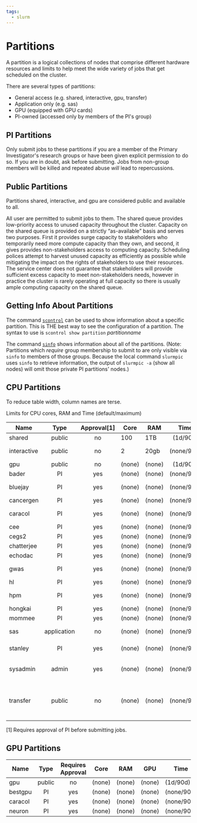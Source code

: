 ```yaml
---
tags:
  - slurm
---
```



# Partitions

A partition is a logical collections of nodes that comprise different hardware resources and limits to help meet the wide variety of jobs that get scheduled on the cluster. 

There are several types of partitions:

* General access (e.g. shared, interactive, gpu, transfer)
* Application only (e.g. sas)
* GPU (equipped with GPU cards)
* PI-owned (accessed only by members of the PI's group)

## PI Partitions
Only submit jobs to these partitions if you are a member of the Primary Investigator's research groups or have been given explicit permission to do so. If you are in doubt, ask before submitting. Jobs from non-group members will be killed and repeated abuse *will* lead to repercussions.  

## Public Partitions 

Partitions shared, interactive, and gpu are considered public and available to all.

All user are permitted to submit jobs to them. The shared queue provides low-priority access to unused capacity throughout the cluster. Capacity on the shared queue is provided on a strictly “as-available” basis and serves two purposes. First it provides surge capacity to stakeholders who temporarily need more compute capacity than they own, and second, it gives provides non-stakeholders access to computing capacity. Scheduling polices attempt to harvest unused capacity as efficiently as possible while mitigating the impact on the rights of stakeholders to use their resources. The service center does not guarantee that stakeholders will provide sufficient excess capacity to meet non-stakeholders needs, however in practice the cluster is rarely operating at full capacity so there is usually ample computing capacity on the shared queue.

## Getting Info About Partitions

The command [`scontrol`](https://slurm.schedmd.com/archive/slurm-22.05.9/scontrol.html) can be used to show information about a specific partition. This is THE best way to see the configuration of a partition. The syntax to use is `scontrol show partition` *partitionname*

The command [`sinfo`](https://slurm.schedmd.com/archive/slurm-22.05.9/sinfo.html) shows information about all of the partitions. (Note: Partitions which *require* group membership to submit to are only visible via `sinfo` to members of those groups. Because the local command `slurmpic` uses `sinfo` to retrieve information, the output of `slurmpic -a` (show all nodes) will omit those private PI partitions' nodes.)

## CPU Partitions

To reduce table width, column names are terse.

Limits for CPU cores, RAM and Time (default/maximum)

| Name | Type | Approval[1] | Core | RAM | Time | Notes/Use |
| ---- | :----: | :-----: | ---- | ---- | :-------: | ----- |
| shared | public | no | 100 | 1TB | (1d/90d) | DEFAULT |
| interactive | public | no | 2 | 20gb | (none/90d) | Small but accessible |
| gpu | public | no | (none) | (none) | (1d/90d) | |
| bader | PI | yes | (none) | (none) | (none/90d) | |
| bluejay | PI | yes | (none) | (none) | (none/90d) | UNIX group |
| cancergen | PI | yes | (none) | (none) | (none/90d) | |
| caracol | PI | yes | (none) | (none) | (none/90d) | UNIX group |
| cee | PI | yes | (none) | (none) | (none/90d) | |
| cegs2 | PI | yes | (none) | (none) | (none/90d) | |
| chatterjee | PI | yes | (none) | (none) | (none/90d) | |
| echodac | PI | yes | (none) | (none) | (none/90d) | |
| gwas | PI | yes | (none) | (none) | (none/90d) | not yet defined |
| hl | PI | yes | (none) | (none) | (none/90d) | |
| hpm | PI | yes | (none) | (none) | (none/90d) | not yet defined |
| hongkai | PI | yes | (none) | (none) | (none/90d) | |
| mommee | PI | yes | (none) | (none) | (none/90d) | |
| sas | application | no | (none) | (none) | (none/90d) | Licensed for SAS |
| stanley | PI | yes | (none) | (none) | (none/90d) | UNIX group |
| sysadmin | admin | yes | (none) | (none) | (none/90d) | For system testing |
| transfer | public | no | (none) | (none) | (none/90d) | Data in or out of cluster via SLURM jobs |

[1] Requires approval of PI before submitting jobs.

## GPU Partitions

| Name | Type | Requires Approval | Core | RAM | GPU | Time | Notes/Use |
| ---- | :----: | :-----: | ---- | ---- | :-------: | ----- | ------|
| gpu | public | no | (none) | (none) | (none) | (1d/90d) | |
| bestgpu | PI | yes | (none) | (none) | (none) | (none/90d) | |
| caracol | PI | yes | (none) | (none) | (none) | (none/90d) | |
| neuron | PI | yes | (none) | (none) | (none) | (none/90d) | |
